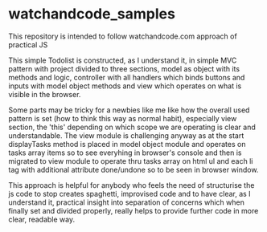 # watchandcode_samples

This repository is intended to follow watchandcode.com approach of practical JS

This simple Todolist is constructed, as I understand it, in simple MVC pattern with project divided to three sections, model as object with its methods and logic, controller with all handlers which binds buttons and inputs with model object methods and view which operates on what is visible in the browser.

Some parts may be tricky for a newbies like me like how the overall used pattern is set (how to think this way as normal habit), especially view section, the 'this' depending on which scope we are operating is clear and understandable. The view module is challenging anyway as at the start displayTasks method is placed in model object module and operates on tasks array items so to see everyhing in browser's console and then is migrated to view module to operate thru tasks array on html ul and each li tag with additional attribute done/undone so to be seen in browser window.

This approach is helpful for anybody who feels the need of structurise the js code to stop creates spaghetti, improvised code and to have clear, as I understand it, practical insight into separation of concerns which when finally set and divided properly, really helps to provide further code in more clear, readable way.
